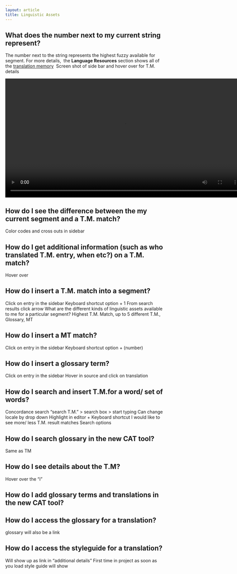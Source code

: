 ```yaml
---
layout: article
title: Linguistic Assets
---
```



## What does the number next to my current string represent?

The number next to the string represents the highest fuzzy available for segment. For more details, &nbsp;the **Language Resources** section shows all of the [translation memory](/knowledge-base/articles/translation-memory/) &nbsp;Screen shot of side bar and hover over for T.M. details

<video width="750" src="/uploads/TI-NEXT-VIDEOS/side bar TM details.mp4" autoplay="" loop="loop">&nbsp;</video>

## How do I see the difference between the my current segment and a T.M. match?

Color codes and cross outs in sidebar

## How do I get additional information (such as who translated T.M. entry, when etc?) on a T.M. match?

Hover over

## How do I insert a T.M. match into a segment?

Click on entry in the sidebar Keyboard shortcut option + 1 From search results click arrow What are the different kinds of linguistic assets available to me for a particular segment? Highest T.M. Match, up to 5 different T.M., Glossary, MT

## How do I insert a MT match?

Click on entry in the sidebar Keyboard shortcut option + (number)

## How do I insert a glossary term?

Click on entry in the sidebar Hover in source and click on translation

## How do I search and insert T.M.for a word/ set of words?

Concordance search “search T.M.” &gt; search box &gt; start typing Can change locale by drop down Highlight in editor + Keyboard shortcut I would like to see more/ less T.M. result matches Search options

## How do I search glossary in the new CAT tool?

Same as TM

## How do I see details about the T.M?

Hover over the “i”

## How do I add glossary terms and translations in the new CAT tool?

## How do I access the glossary for a translation?

glossary will also be a link

## How do I access the styleguide for a translation?

Will show up as link in “additional details” First time in project as soon as you load style guide will show